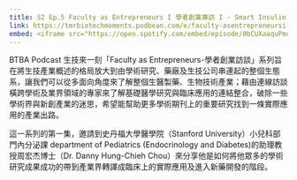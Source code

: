 ```yaml
---
title: S2 Ep.5 Faculty as Entrepreneurs I 學者創業專訪 I - Smart Insulin 聰明的胰島素 ft. Dr. Danny Hung-Chieh Chou 周宏杰博士
link: https://tmrbiotechmoments.podbean.com/e/faculty-asentrepreneursi-%e5%ad%b8%e8%80%85%e5%89%b5%e6%a5%ad%e5%b0%88%e8%a8%aa-ismart-insulin-%e8%81%b0%e6%98%8e%e7%9a%84/
embed: <iframe src="https://open.spotify.com/embed/episode/0bCUXaaquPmoIovsYl4n9C" width="100%" height="232" frameborder="0" allowtransparency="true" allow="encrypted-media"></iframe>
---
```


BTBA Podcast 生技來一刻「Faculty as Entrepreneurs-學者創業訪談」系列旨在將生技產業概述的格局放大到由學術研究、藥廠及生技公司串連起的整個生態系，讓我們可以從多面向角度來了解整個生醫製藥、生物技術產業；藉由連線訪談橫跨學術及業界領域的專家來了解基礎醫學研究與臨床應用的連結整合，破除一些學術界與新創產業的迷思，希望能幫助更多學術期刊上的重要研究找到一條實際應用的產業出路。

這一系列的第一集，邀請到史丹福大學醫學院（Stanford University）小兒科部門內分泌課 department of Pediatrics (Endocrinology and Diabetes)的助理教授周宏杰博士（Dr. Danny Hung-Chieh Chou）來分享他是如何將他眾多的學術研究成果成功的帶到產業界轉譯成臨床上的實際應用及進入新藥開發的階段。